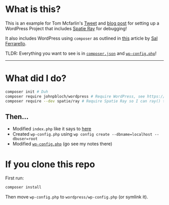 # What is this?

This is an example for Tom Mcfarlin's [Tweet](https://twitter.com/tommcfarlin/status/1479499427429687299) and [blog post](https://tommcfarlin.com/ray-per-project-at-an-application-level/) for setting up a WordPress Project that includes [Spatie Ray](https://spatie.be/products/ray) for debugging!

It also includes WordPress using `composer` as outlined in [this](https://salferrarello.com/install-wordpress-with-composer/) article by [Sal Ferrarello](https://salferrarello.com/).

TLDR: Everything you want to see is in [`composer.json`](composer.json) and [`wp-config.php`](wordpress/wp-config.php)!

---

# What did I do?

```bash
composer init # Duh
composer require johnpbloch/wordpress # Require WordPress, see https://salferrarello.com/install-wordpress-with-composer/
composer require --dev spatie/ray # Require Spatie Ray so I can ray() things...
```

## Then...

- Modified `index.php` like it says to [here](https://salferrarello.com/install-wordpress-with-composer/)
- Created `wp-config.php` using `wp config create --dbname=localhost --dbuser=root`
- Modified [`wp-config.php`](wordpress/wp-config.php) (go see my notes there)

# If you clone this repo

First run:

```bash
composer install
```

Then move `wp-config.php` to `wordpress/wp-config.php` (or symlink it).
